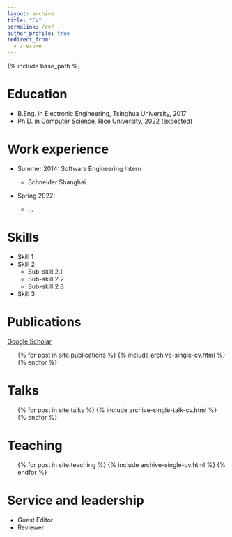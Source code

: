 ```yaml
---
layout: archive
title: "CV"
permalink: /cv/
author_profile: true
redirect_from:
  - /resume
---
```


{% include base_path %}

Education
======
* B.Eng. in Electronic Engineering, Tsinghua University, 2017
* Ph.D. in Computer Science, Rice University, 2022 (expected)

Work experience
======
* Summer 2014: Software Engineering Intern
  * Schneider Shanghai

* Spring 2022:
  * ...
  
Skills
======
* Skill 1
* Skill 2
  * Sub-skill 2.1
  * Sub-skill 2.2
  * Sub-skill 2.3
* Skill 3

Publications
======
[Google Scholar](https://scholar.google.com/citations?user=r3Tz1xMAAAAJ&hl=en&oi=ao)
  <ul>{% for post in site.publications %}
    {% include archive-single-cv.html %}
  {% endfor %}</ul>
  
Talks
======
  <ul>{% for post in site.talks %}
    {% include archive-single-talk-cv.html %}
  {% endfor %}</ul>
  
Teaching
======
  <ul>{% for post in site.teaching %}
    {% include archive-single-cv.html %}
  {% endfor %}</ul>
  
Service and leadership
======
* Guest Editor
* Reviewer
